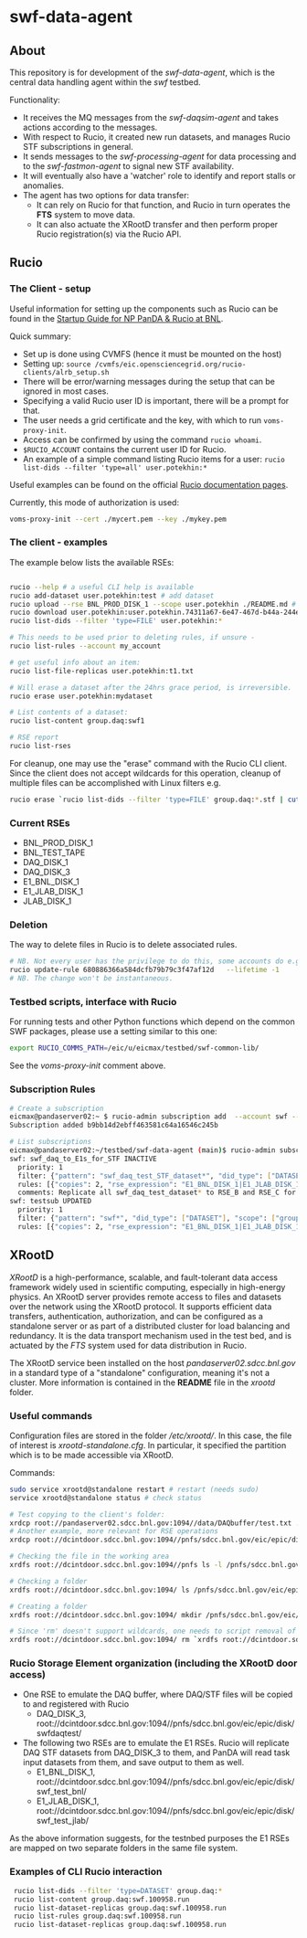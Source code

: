 # swf-data-agent

## About

This repository is for development of the _swf-data-agent_, which is 
the central data handling agent within the _swf_ testbed.

Functionality:
*  It receives the MQ messages from the _swf-daqsim-agent_ and takes actions according to the messages.
* With respect to Rucio, it created new run datasets, and manages Rucio STF subscriptions in general.
* It sends messages to the _swf-processing-agent_ for data processing and to the _swf-fastmon-agent_ to signal new STF availability.
* It will eventually also have a 'watcher' role to identify and report stalls or anomalies.
* The agent has two options for data transfer:
   * It can rely on Rucio for that function, and Rucio in turn operates the **FTS** system to move data.
   * It can also actuate the XRootD transfer and then perform proper Rucio registration(s) via the Rucio API.

## Rucio

### The Client - setup
Useful information for setting up the components such as Rucio can be found in the
[Startup Guide for NP PanDA & Rucio at BNL](https://docs.google.com/document/d/1zxtpDb44yNmd3qMW6CS7bXCtqZk-li2gPwIwnBfMNNI/edit?tab=t.0).

Quick summary:
* Set up is done using CVMFS (hence it must be mounted on the host)
* Setting up: `source /cvmfs/eic.opensciencegrid.org/rucio-clients/alrb_setup.sh`
* There will be error/warning messages during the setup that can be ignored in most cases.
* Specifying a valid Rucio user ID is important, there will be a prompt for that.
* The user needs a grid certificate and the key, with which to run `voms-proxy-init`.
* Access can be confirmed by using the command `rucio whoami`.
* `$RUCIO_ACCOUNT` contains the current user ID for Rucio.
* An example of a simple command listing Rucio items for a user: `rucio list-dids --filter 'type=all' user.potekhin:*`

Useful examples can be found on the official [Rucio documentation pages](https://rucio.github.io/documentation/user/using_the_client).

Currently, this mode of authorization is used:
```bash
voms-proxy-init --cert ./mycert.pem --key ./mykey.pem
```

### The client - examples

The example below lists the available RSEs:
```bash

rucio --help # a useful CLI help is available
rucio add-dataset user.potekhin:test # add dataset
rucio upload --rse BNL_PROD_DISK_1 --scope user.potekhin ./README.md # upload to a storage endpoint
rucio download user.potekhin:user.potekhin.74311a67-6e47-467d-b44a-244eac13c8be.log # download a container
rucio list-dids --filter 'type=FILE' user.potekhin:*

# This needs to be used prior to deleting rules, if unsure -
rucio list-rules --account my_account

# get useful info about an item:
rucio list-file-replicas user.potekhin:t1.txt

# Will erase a dataset after the 24hrs grace period, is irreversible.
rucio erase user.potekhin:mydataset

# List contents of a dataset:
rucio list-content group.daq:swf1

# RSE report
rucio list-rses
```

For cleanup, one may use the "erase" command with the Rucio CLI client. Since
the client does not accept wildcards for this operation, cleanup of multiple
files can be accomplished with Linux filters e.g.

```bash
rucio erase `rucio list-dids --filter 'type=FILE' group.daq:*.stf | cut -f2 -d' ' | grep group`
```


### Current RSEs
* BNL_PROD_DISK_1
* BNL_TEST_TAPE
* DAQ_DISK_1
* DAQ_DISK_3
* E1_BNL_DISK_1
* E1_JLAB_DISK_1
* JLAB_DISK_1


### Deletion
The way to delete files in Rucio is to delete associated rules.

```bash
# NB. Not every user has the privilege to do this, some accounts do e.g. swf.
rucio update-rule 680886366a584dcfb79b79c3f47af12d   --lifetime -1
# NB. The change won't be instantaneous.
```

### Testbed scripts, interface with Rucio

For running tests and other Python functions which depend on the common SWF packages, please use a setting
similar to this one:

```bash
export RUCIO_COMMS_PATH=/eic/u/eicmax/testbed/swf-common-lib/
```

See the _voms-proxy-init_ comment above.


### Subscription Rules

```bash
# Create a subscription
eicmax@pandaserver02:~ $ rucio-admin subscription add  --account swf --priority 1 testsub   '{"pattern": "swf*", "did_type": ["DATASET"], "scope": ["group.daq"]}'   '[{"copies": 2, "rse_expression": "E1_BNL_DISK_1|E1_JLAB_DISK_1", "activity": "T0 Export", "grouping": "DATASET"}]' 'Test of teh SWF system'
Subscription added b9bb14d2ebff463581c64a16546c245b

# List subscriptions
eicmax@pandaserver02:~/testbed/swf-data-agent (main)$ rucio-admin subscription list --account=swf
swf: swf_daq_to_E1s_for_STF INACTIVE
  priority: 1
  filter: {"pattern": "swf_daq_test_STF_dataset*", "did_type": ["DATASET"], "scope": ["group.daq"]}
  rules: [{"copies": 2, "rse_expression": "E1_BNL_DISK_1|E1_JLAB_DISK_1", "activity": "T0 Export", "grouping": "DATASET"}]
  comments: Replicate all swf_daq_test_dataset* to RSE_B and RSE_C for user.yourusername
swf: testsub UPDATED
  priority: 1
  filter: {"pattern": "swf*", "did_type": ["DATASET"], "scope": ["group.daq"]}
  rules: [{"copies": 2, "rse_expression": "E1_BNL_DISK_1|E1_JLAB_DISK_1", "activity": "T0 Export", "grouping": "DATASET"}]

```

## XRootD

_XRootD_ is a high-performance, scalable, and fault-tolerant data access framework widely used in scientific computing, especially in high-energy physics. An XRootD server provides remote access to files and datasets over the network using the XRootD protocol. It supports efficient data transfers, authentication, authorization, and can be configured as a standalone server or as part of a distributed cluster for load balancing and redundancy. It is the data transport mechanism used in the test bed, and is actuated
by the _FTS_ system used for data distribution in Rucio.

The XRootD service been installed on the host _pandaserver02.sdcc.bnl.gov_ in a standard type
of a "standalone" configuration, meaning it's not a cluster. More information is contained in the **README** file
in the _xrootd_ folder.

### Useful commands

Configuration files are stored in the folder _/etc/xrootd/_. In this case, the file of interest is _xrootd-standalone.cfg_.
In particular, it specified the partition which is to be made accessible via XRootD.

Commands:

```bash
sudo service xrootd@standalone restart # restart (needs sudo)
service xrootd@standalone status # check status

# Test copying to the client's folder:
xrdcp root://pandaserver02.sdcc.bnl.gov:1094//data/DAQbuffer/test.txt .
# Another example, more relevant for RSE operations
xrdcp root://dcintdoor.sdcc.bnl.gov:1094//pnfs/sdcc.bnl.gov/eic/epic/disk/swfdaqtest/potekhintest/dir1/f .

# Checking the file in the working area
xrdfs root://dcintdoor.sdcc.bnl.gov:1094//pnfs ls -l /pnfs/sdcc.bnl.gov/eic/epic/disk/swf_test_bnl/group/daq/1d/49/myout.txt

# Checking a folder
xrdfs root://dcintdoor.sdcc.bnl.gov:1094/ ls /pnfs/sdcc.bnl.gov/eic/epic/disk/swfdaqtest

# Creating a folder
xrdfs root://dcintdoor.sdcc.bnl.gov:1094/ mkdir /pnfs/sdcc.bnl.gov/eic/epic/disk/swfdaqtest/run1

# Since 'rm' doesn't support wildcards, one needs to script removal of multiple files:
xrdfs root://dcintdoor.sdcc.bnl.gov:1094/ rm `xrdfs root://dcintdoor.sdcc.bnl.gov:1094/ ls /pnfs/sdcc.bnl.gov/eic/epic/disk/swfdaqtest/ | grep stf`

```

### Rucio Storage Element organization (including the XRootD door access)

* One RSE to emulate the DAQ buffer, where DAQ/STF files will be copied to and registered with Rucio
   * DAQ_DISK_3, root://dcintdoor.sdcc.bnl.gov:1094//pnfs/sdcc.bnl.gov/eic/epic/disk/swfdaqtest/
* The following two RSEs are to emulate  the E1 RSEs. Rucio will replicate DAQ STF datasets from DAQ_DISK_3 to them,
and PanDA will read task input datasets from them, and save output to them as well.  
   * E1_BNL_DISK_1, root://dcintdoor.sdcc.bnl.gov:1094//pnfs/sdcc.bnl.gov/eic/epic/disk/swf_test_bnl/
   * E1_JLAB_DISK_1, root://dcintdoor.sdcc.bnl.gov:1094//pnfs/sdcc.bnl.gov/eic/epic/disk/swf_test_jlab/

As the above information suggests, for the testnbed purposes the E1 RSEs are mapped on two separate folders
in the same file system.

### Examples of CLI Rucio interaction
```bash
 rucio list-dids --filter 'type=DATASET' group.daq:*
 rucio list-content group.daq:swf.100958.run
 rucio list-dataset-replicas group.daq:swf.100958.run
 rucio list-rules group.daq:swf.100958.run
 rucio list-dataset-replicas group.daq:swf.100958.run
 ```
 

